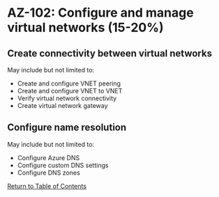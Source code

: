 # AZ-102: Configure and manage virtual networks (15-20%)
## Create connectivity between virtual networks
May include but not limited to:
* Create and configure VNET peering
* Create and configure VNET to VNET
* Verify virtual network connectivity
* Create virtual network gateway

## Configure name resolution
May include but not limited to:
* Configure Azure DNS
* Configure custom DNS settings
* Configure DNS zones

[Return to Table of Contents](README.md)